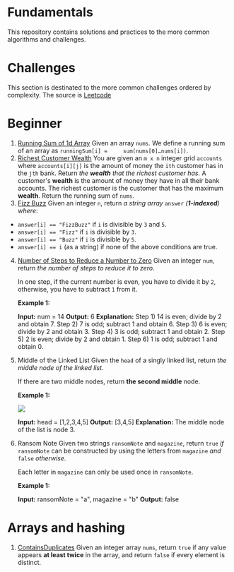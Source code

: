# Fundamentals

This repository contains solutions and practices to the more common algorithms and challenges.

# Challenges
This section is destinated to the more common challenges ordered by complexity.
The source is [Leetcode](https://leetcode.com/)

# Beginner

 1. [Running Sum of 1d Array](https://leetcode.com/problems/running-sum-of-1d-array/description/)
 Given an array  `nums`. We define a running sum of an array as `runningSum[i] =     sum(nums[0]…nums[i])`.
2. [Richest Customer Wealth](https://leetcode.com/problems/richest-customer-wealth/)
You are given an  `m x n`  integer grid  `accounts`  where  `accounts[i][j]`  is the amount of money the  `i​​​​​​​​​​​th​​​​`  customer has in the  `j​​​​​​​​​​​th`​​​​ bank. Return _the  **wealth**  that the richest customer has._
A customer's  **wealth**  is the amount of money they have in all their bank accounts. The richest customer is the customer that has the maximum  **wealth**.
Return the running sum of  `nums`.
3. [Fizz Buzz](https://leetcode.com/problems/fizz-buzz/)
	Given an integer  `n`, return  _a string array_ `answer` _(**1-indexed**) where_:

-   `answer[i] == "FizzBuzz"`  if  `i`  is divisible by  `3`  and  `5`.
-   `answer[i] == "Fizz"`  if  `i`  is divisible by  `3`.
-   `answer[i] == "Buzz"`  if  `i`  is divisible by  `5`.
-   `answer[i] == i`  (as a string) if none of the above conditions are true.
4.  [Number of Steps to Reduce a Number to Zero](https://leetcode.com/problems/number-of-steps-to-reduce-a-number-to-zero/)
Given an integer  `num`, return  _the number of steps to reduce it to zero_.

	In one step, if the current number is even, you have to divide it by  `2`, otherwise, you have to subtract  `1`  from it.

	**Example 1:**

	**Input:** num = 14
	**Output:** 6
	**Explanation:** 
	Step 1) 14 is even; divide by 2 and obtain 7. 
	Step 2) 7 is odd; subtract 1 and obtain 6.
	Step 3) 6 is even; divide by 2 and obtain 3. 
	Step 4) 3 is odd; subtract 1 and obtain 2. 
	Step 5) 2 is even; divide by 2 and obtain 1. 
	Step 6) 1 is odd; subtract 1 and obtain 0.
5. Middle of the Linked List
		Given the  `head`  of a singly linked list, return  _the middle node of the linked list_.

	If there are two middle nodes, return  **the second middle**  node.

	**Example 1:**

	![](https://assets.leetcode.com/uploads/2021/07/23/lc-midlist1.jpg)

	**Input:** head = [1,2,3,4,5]
	**Output:** [3,4,5]
	**Explanation:** The middle node of the list is node 3.
6. Ransom Note
		Given two strings  `ransomNote`  and  `magazine`, return  `true` _if_ `ransomNote`  can be constructed by using the letters from `magazine` _and_ `false` _otherwise_.

	Each letter in  `magazine`  can only be used once in  `ransomNote`.

	**Example 1:**

	**Input:** ransomNote = "a", magazine = "b"
	**Output:** false

# Arrays and hashing

 1. [ContainsDuplicates](https://leetcode.com/problems/contains-duplicate/description/)
Given an integer array `nums`, return `true` if any value appears **at least twice** in the array, and return `false` if every element is distinct.


